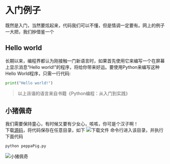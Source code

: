 # 入门例子
既然是入门，当然要炫起来，代码我们可以不懂，但是情调一定要有。网上的例子一大把，我们~~抄~~借鉴一个

## Hello world
长期以来，编程界都认为刚接触一门新语言时，如果首先使用它来编写一个在屏幕上显示消息“Hello world!”的程序，将给你带来好运。要使用Python来编写这种Hello World程序，只需一行代码:
``` python
print("Hello world!")
```
> 以上诙谐的语言来自书籍《Python编程：从入门到实践》

## 小猪佩奇
我们需要保持童心，有时候又要有少女心，咳咳，你可是个汉子啊！  
下载[源码](https://github.com/84dd/happy/blob/master/peppaPig.py)，将代码保存在任意目录，如下
![下载文件](http://qiniu.84dd.xyz/python/demo_file_ls.png!84dd)
命令行进入该目录，并执行下面代码
```sh
python peppaPig.py
```
![小猪佩奇](http://qiniu.84dd.xyz/python/demo_pig.png!84dd)